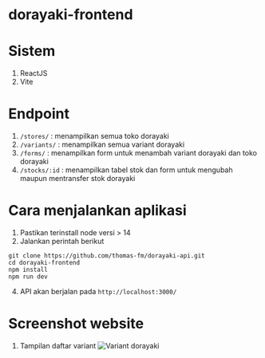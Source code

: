 # dorayaki-frontend

# Sistem
1. ReactJS 
2. Vite
# Endpoint
1. `/stores/` : menampilkan semua toko dorayaki
2. `/variants/` : menampilkan semua variant dorayaki
3. `/forms/` : menampilkan form untuk menambah variant dorayaki dan toko dorayaki
4. `/stocks/:id` : menampilkan tabel stok dan form untuk mengubah maupun mentransfer stok dorayaki
# Cara menjalankan aplikasi
1. Pastikan terinstall node versi > 14
2. Jalankan perintah berikut
```
git clone https://github.com/thomas-fm/dorayaki-api.git
cd dorayaki-frontend
npm install
npm run dev
```
4. API akan berjalan pada `http://localhost:3000/`
# Screenshot website
1. Tampilan daftar variant
![Variant dorayaki](doc/varians.jpg?raw=true "Title")
